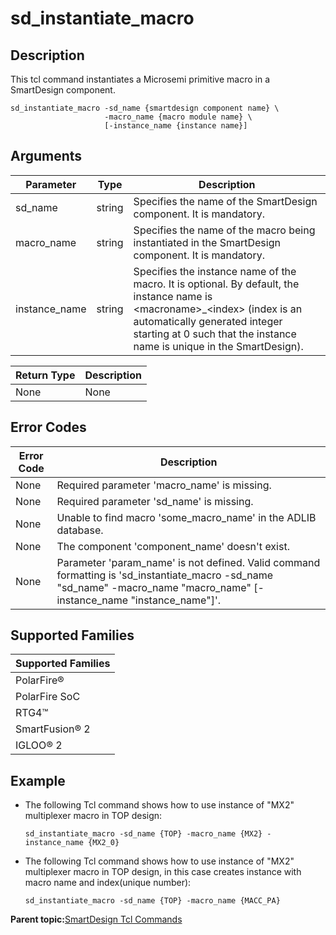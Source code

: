 # sd\_instantiate\_macro

## Description

This tcl command instantiates a Microsemi primitive macro in a SmartDesign component.

```
sd_instantiate_macro -sd_name {smartdesign component name} \
                     -macro_name {macro module name} \
                     [-instance_name {instance name}] 
```

## Arguments

|Parameter|Type|Description|
|---------|----|-----------|
|sd\_name|string|Specifies the name of the SmartDesign component. It is mandatory.|
|macro\_name|string|Specifies the name of the macro being instantiated in the SmartDesign component. It is mandatory.|
|instance\_name|string|Specifies the instance name of the macro. It is optional. By default, the instance name is &lt;macroname&gt;\_&lt;index&gt; \(index is an automatically generated integer starting at 0 such that the instance name is unique in the SmartDesign\).|

|Return Type|Description|
|-----------|-----------|
|None|None|

## Error Codes

|Error Code|Description|
|----------|-----------|
|None|Required parameter 'macro\_name' is missing.|
|None|Required parameter 'sd\_name' is missing.|
|None|Unable to find macro 'some\_macro\_name' in the ADLIB database.|
|None|The component 'component\_name' doesn't exist.|
|None|Parameter 'param\_name' is not defined. Valid command formatting is 'sd\_instantiate\_macro -sd\_name "sd\_name" -macro\_name "macro\_name" \[-instance\_name "instance\_name"\]'.|

## Supported Families

|Supported Families|
|------------------|
|PolarFire®|
|PolarFire SoC|
|RTG4™|
|SmartFusion® 2|
|IGLOO® 2|

## Example

-   The following Tcl command shows how to use instance of "MX2" multiplexer macro in TOP design:

    ```
    sd_instantiate_macro -sd_name {TOP} -macro_name {MX2} -instance_name {MX2_0}
    ```

-   The following Tcl command shows how to use instance of "MX2" multiplexer macro in TOP design, in this case creates instance with macro name and index\(unique number\):

    ```
    sd_instantiate_macro -sd_name {TOP} -macro_name {MACC_PA}
    ```


**Parent topic:**[SmartDesign Tcl Commands](GUID-92BDB298-D736-4F37-87A0-3E5E1200BEE6.md)

